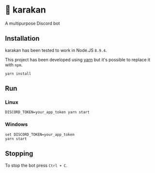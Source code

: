 # 🐛 karakan

A multipurpose Discord bot

## Installation

karakan has been tested to work in Node.JS `8.9.4`.

This project has been developed using [yarn](https://yarnpkg.com/) but it's
possible to replace it with `npm`.

```
yarn install
```

## Run

### Linux
```
DISCORD_TOKEN=your_app_token yarn start
```

### Windows
```
set DISCORD_TOKEN=your_app_token
yarn start
```

## Stopping

To stop the bot press `Ctrl + C`.
